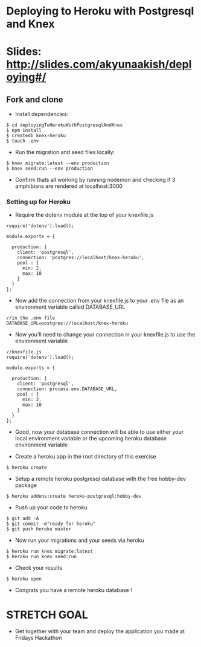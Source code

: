 # Deploying to Heroku with Postgresql and Knex

# Slides: http://slides.com/akyunaakish/deploying#/

## Fork and clone

* Install dependencies:

```
$ cd deployingToHerokuWithPostgresqlAndKnex
$ npm install
$ createdb knex-heroku
$ touch .env
```

* Run the migration and seed files locally:

```
$ knex migrate:latest --env production
$ knex seed:run --env production

```
* Confirm thats all working by running nodemon and checking if 3 amphibians are rendered at localhost:3000

### Setting up for Heroku

* Require the dotenv module at the top of your knexfile.js

```
require('dotenv').load();

module.exports = {

  production: {
    client: 'postgresql',
    connection: 'postgres://localhost/knex-heroku',
    pool : {
      min: 2,
      max: 10
    }
  }
};
```

* Now add the connection from your knexfile.js to your .env file as an environment variable called DATABASE_URL

```
//in the .env file
DATABASE_URL=postgres://localhost/knex-heroku
```

* Now you'll need to change your connection in your knexfile.js to use the environment variable

```
//knexfile.js
require('dotenv').load();

module.exports = {

  production: {
    client: 'postgresql',
    connection: process.env.DATABASE_URL,
    pool : {
      min: 2,
      max: 10
    }
  }
};

```

* Good, now your database connection will be able to use either your local environment variable or the upcoming heroku database environment variable

* Create a heroku app in the root directory of this exercise

```
$ heroku create
```

* Setup a remote heroku postgresql database with the free hobby-dev package

```
$ heroku addons:create heroku-postgresql:hobby-dev
```

* Push up your code to heroku

```
$ git add -A
$ git commit -m"ready for heroku"
$ git push heroku master
```

* Now run your migrations and your seeds via heroku

```
$ heroku run knex migrate:latest
$ heroku run knex seed:run
```

* Check your results

```
$ heroku open
```

* Congrats you have a remote heroku database !

# STRETCH GOAL

* Get together with your team and deploy the application you made at Fridays Hackathon
